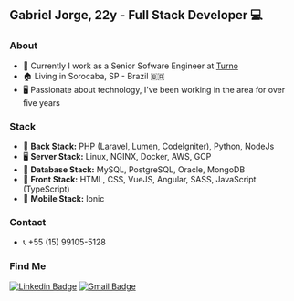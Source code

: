 ## Gabriel Jorge, 22y - Full Stack Developer 💻

### About
- 🔭 Currently I work as a Senior Sofware Engineer at <a target="_blank" href="https://turno.com/">Turno</a>
- 🏠 Living in Sorocaba, SP - Brazil 🇧🇷
- 🖥 Passionate about technology, I've been working in the area for over five years

### Stack
- 🔌 <b>Back Stack:</b> PHP (Laravel, Lumen, CodeIgniter), Python, NodeJs
- 🖥️ <b>Server Stack:</b> Linux, NGINX, Docker, AWS, GCP
- 💾 <b>Database Stack:</b> MySQL, PostgreSQL, Oracle, MongoDB
- 🎯 <b>Front Stack:</b> HTML, CSS, VueJS, Angular, SASS, JavaScript (TypeScript)
- 📱  <b>Mobile Stack:</b> Ionic

### Contact
- 📞 +55 (15) 99105-5128

### Find Me
[![Linkedin Badge](https://img.shields.io/badge/-LinkedIn-blue?style=for-the-badge&logo=Linkedin&logoColor=white&link=https:https://www.linkedin.com/in/matheus-carvalho-83a68016a/)](https://www.linkedin.com/in/gabriel-jorge/)
[![Gmail Badge](https://img.shields.io/badge/-Gmail-c14438?style=for-the-badge&logo=Gmail&logoColor=white&link=mailto:matheus.santos.hcs@gmail.com)](mailto:gagaraikou@gmail.com)
